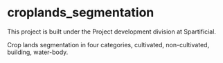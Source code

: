 # croplands_segmentation

This project is built under the Project development division at Spartificial.

Crop lands segmentation in four categories, cultivated, non-cultivated, building, water-body.

